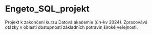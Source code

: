# Engeto_SQL_projekt
Projekt k zakončení kurzu Datová akademie (ún-kv 2024). Zpracovává otázky v oblasti dostupnosti základních potravin široké veřejnosti.
